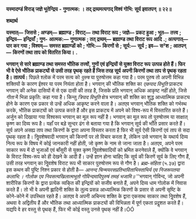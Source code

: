  **यस्मादण्डं विराड् जज्ञे भूतेन्द्रिय** **-** **गुणात्मक: ।** **तद् द्रव्यमत्यगाद् विश्वं गोभि: सूर्य इवातपन् ॥ २२॥** 

**शब्दार्थ** 

**यस्मात्—** **जिससे** **; अण्डम्—** **ब्रह्माण्ड** **; विराट्—** **तथा विराट रूप** **; जज्ञे—** **प्रकट हुआ** **; भूत—** **तत्त्व** **; इन्द्रिय—** **इन्द्रियाँ** **; गुण-** **आत्मक:—** **गुणात्मक** **; तत् द्रव्यम्—** **ब्रह्माण्ड तथा विराट रूप आदि** **.; अत्यगात्—** **पार कर गया** **; विश्वम्—** **समस्त ब्रह्माण्डों को** **;** **गोभि:—** **किरणों से** **; सूर्य:—** **सूर्य** **; इव—** **स²श** **; आतपन्—** **किरणों तथा ताप को वितरित किया।** **.** 

**भगवान् से सारे ब्रह्माण्ड तथा समस्त भौतिक तत्त्वों, गुणों एवं इन्द्रियों से युक्त विराट रूप** **उत्पन्न होते हैं। फिर भी वे ऐसे भौतिक प्राकट्यों से उसी तरह पृथक् रहते हैं जिस तरह सूर्य** **अपनी किरणों तथा ताप से पृथक् रहता है।** **तात्पर्य :** पिछले श्लोक में परम सत्य को *पुरुष* या पुरुषोत्तम कहा गया है। परम पुरुष तो अपनी विभिन्न शक्तियों के कारण ईश्वर या परम नियंता होता है। भगवान् की भौतिक शक्ति का *एकपाद* *विभूति* प्राकट्य भगवान् की अनेक दासियों में से एक दासी की तरह है, जिसके प्रति भगवान् अधिक आकृष्ट नहीं होते, जिसे *गीता* में भिन्ना प्रकृति: कहा गया है। किन्तु *त्रिपाद विभूति* क्षेत्र भगवान् की शक्ति का शुद्ध आध्यात्मिक प्राकट्य होने के कारण एक प्रकार से उन्हें अधिक आकृष्ट करने वाला है। अतएव भगवान् भौतिक शक्ति को गर्भस्थ करके, भौतिक प्राकट्यों को उत्पन्न करते हैं और इस प्राकट्य में अपने को विश्व-रूप में विस्तारित करते हैं। अर्जुन को दिखाया गया विश्वरूप भगवान् का मूल रूप नहीं है। भगवान् का मूल रूप तो पुरुषोत्तम या साक्षात् कृष्ण का दिव्य रूप है। यहाँ पर बड़े सुन्दर ढंग से बताया गया है कि भगवान् सूर्य की भाँति प्रसार करते हैं। सूर्य अपने असह्य ताप तथा किरणों के द्वारा अपना विस्तार करता है फिर भी सूर्य ऐसी किरणों एवं ताप से सदा पृथक् रहता है। निॢवशेषवादी भगवान् की किरणों पर तो विचार करता है, लेकिन उसे भगवान् के यथार्य दिव्य नित्य रूप के विषय में कोई जानकारी नहीं होती, जो कृष्ण के नाम से जाना जाता है। अतएव, अपने परम साकार रूप में दो भुजाओं एवं बाँसुरी से युक्त कृष्ण निॢवशेषवादियों को भ्रमित करनेवाले हैं, क्योंकि वे भगवान् के विराट विश्व-रूप को ही देखने के आदी हैं। उन्हें ज्ञान होना चाहिए कि सूर्य की किरणें सूर्य के लिए गौण हैं, उसी तरह भगवान् का निॢवशेष विराट रूप भी साकार पुरुषोत्तम रूप से गौण है। *ब्रह्म-संहिता* (५.३७) द्वारा इस कथन की पुष्टि निश्न प्रकार से होती है— *आनन्द चिन्मयरसप्रतिभाविताभिस्ताभिर्य एव निजरूपतया कलाभि:।* *गोलोक एव निवसत्यखिलात्मभूतो गोविन्दमादिपुरुषं तमहं भजामि॥* ''भगवान् गोविन्द, जो अपनी शारीरिक किरणों के द्वारा प्रत्येक व्यकि्त की इन्द्रियों को सजीव बनाते हैं, अपने दिव्य धाम गोलोक में निवास करते हैं। तो भी वे अपनी ह्लादिनी शक्ति के तुल्य प्रसन्न आध्यात्मिक किरणों के प्रसार से अपनी सृष्टि के कोने-कोने में उपस्थित रहते हैं। अतएव वे अपनी अचिन्त्य शक्ति के द्वारा एकसाथ साकार तथा निॢवशेष हैं, अथवा वे अद्वितीय हैं और भौतिक तथा आध्यात्मिक प्राकट्यों की विभिन्नता में पूर्ण एकता प्रदॢशत करते हैं। यद्यपि वे हर वस्तु से पृथक् हैं, फिर भी कोई वस्तु उनसे पृथक् नहीं है।ÓÓ 
